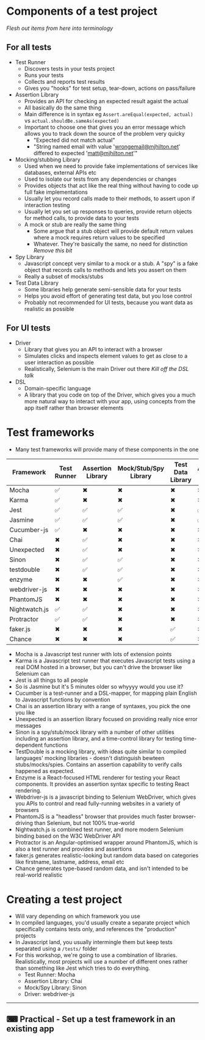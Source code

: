 # Components of a test project
*Flesh out items from here into terminology*
## For all tests
- Test Runner
  - Discovers tests in your tests project
  - Runs your tests
  - Collects and reports test results
  - Gives you "hooks" for test setup, tear-down, actions on pass/failure
- Assertion Library
  - Provides an API for checking an expected result agaist the actual
  - All basically do the same thing
  - Main difference is in syntax eg `Assert.areEqual(expected, actual)` vs `actual.shouldBe.sameAs(expected)`
  - Important to choose one that gives you an error message which allows you to track down the source of the problem very quicky
    - "Expected did not match actual"
    - "String named email with value 'wrongemail@mjhilton.net' differed to expected 'matt@mjhilton.net'"
- Mocking/stubbing Library
  - Used when we need to provide fake implementations of services like databases, external APIs etc
  - Used to isolate our tests from any dependencies or changes
  - Provides objects that act like the real thing without having to code up full fake implementations
  - Usually let you record calls made to their methods, to assert upon if interaction testing
  - Usually let you set up responses to queries, provide return objects for method calls, to provide data to your tests
  - A mock or stub are really the same thing
    - Some argue that a stub object will provide default return values where a mock requires return values to be specified
    - Whatever. They're basically the same, no need for distinction
*Remove this bit*
- Spy Library
  - Javascript concept very similar to a mock or a stub. A "spy" is a fake object that records calls to methods and lets you assert on them
  - Really a subset of mocks/stubs
- Test Data Library
  - Some libraries help generate semi-sensible data for your tests
  - Helps you avoid effort of generating test data, but you lose control
  - Probably not recommended for UI tests, because you want data as realistic as possible

## For UI tests
- Driver
  - Library that gives you an API to interact with a browser
  - Simulates clicks and inspects element values to get as close to a user interaction as possible
  - Realistically, Selenium is the main Driver out there
*Kill off the DSL talk*
- DSL
  - Domain-specific language
  - A library that you code on top of the Driver, which gives you a much more natural way to interact with your app, using concepts from the app itself rather than browser elements

# Test frameworks
- Many test frameworks will provide many of these components in the one

| Framework | Test Runner | Assertion Library | Mock/Stub/Spy Library | Test Data Library | Acceptance Testing | Driver | DSL |
|-----------|-------------|-------------------|-----------------------|-------------------|--------------------|--------|-----|
| Mocha     | ✅         | ✖                 | ✖                     | ✖                | ✖                  | ✖     | ✖  |
| Karma     | ✅         | ✖                 | ✖                     | ✖                | ✖                  | 🔳    | ✖  |
| Jest      | ✅         | ✅                | ✅                    | ✖                | ✅                 | ✖     | ✖  |
| Jasmine   | ✅         | ✅                | ✅                    | ✖                | ✅                 | ✖     | ✖  |
| Cucumber-js | ✅       | ✖                 | ✖                     | ✖                | ✖                  | ✖     | ✅ |
| Chai      | ✖          | ✅                | ✖                     | ✖                | ✖                  | ✖     | ✖  |
| Unexpected | ✖         | ✅                | ✖                     | ✖                | ✖                  | ✖     | ✖  |
| Sinon     | ✖          | ✅                | ✅                    | ✖                | ✖                  | ✖     | ✖  |
| testdouble | ✖         | ✅                | ✅                    | ✖                | ✖                  | ✖     | ✖  |
| enzyme    | ✖          | ✖                 | ✅                    | ✖                | ✖                  | 🔳    | 🔳 |
| webdriver-js | ✖       | ✖                 | ✖                     | ✖                | ✖                  | ✅    | ✖  |
| PhantomJS | ✖          | ✖                 | ✖                     | ✖                | ✖                  | ✅    | ✖  |
| Nightwatch.js | ✅     | ✅                | ✖                     | ✖                | ✖                  | ✅    | ✖  |
| Protractor | ✅        | ✅                | ✖                     | ✖                | ✖                  | ✅    | ✖  |
| faker.js | ✖           | ✖                 | ✖                     | ✅               | ✖                  | ✖     | ✖  |
| Chance   | ✖           | ✖                 | ✖                     | ✅               | ✖                  | ✖     | ✖  |

- Mocha is a Javascript test runner with lots of extension points
- Karma is a Javascript test runner that executes Javascript tests using a real DOM hosted in a browser, but you can't drive the browser like Selenium can
- Jest is all things to all people
- So is Jasmine but it's 5 minutes older so whyyyy would you use it?
- Cucumber is a test-runner and a DSL-mapper, for mapping plain English to Javascript functions by convention
- Chai is an assertion library with a range of syntaxes, you pick the one you like
- Unexpected is an assertion library focused on providing really nice error messages
- Sinon is a spy/stub/mock library with a number of other utilities including an assertion library, and a time-control library for testing time-dependent functions
- TestDouble is a mocking library, with ideas quite similar to compiled languages' mocking libraries - doesn't distinguish bewteen stubs/mocks/spies. Contains an assertion capability to verify calls happened as expected.
- Enzyme is a React-focused HTML renderer for testing your React components. It provides an assertion syntax specific to testing React rendering.
- Webdriver-js is a javascript binding to Selenium WebDriver, which gives you APIs to control and read fully-running websites in a variety of browsers
- PhantomJS is a "headless" browser that provides much faster browser-driving than Selenium, but not 100% true-world
- Nightwatch.js is combined test runner, and more modern Selenium binding based on the W3C WebDriver API
- Protractor is an Angular-optimised wrapper around PhantomJS, which is also a test runner and provides and assertions
- faker.js generates realistic-looking but random data based on categories like firstname, lastname, address, email etc
- Chance generates type-based random data, and isn't intended to be real-world realistic

# Creating a test project
- Will vary depending on which framework you use
- In compiled languages, you'd usually create a separate project which specifically contains tests only, and references the "production" projects
- In Javascript land, you usually intermingle them but keep tests separated using a `/tests/` folder
- For this workshop, we're going to use a combination of libraries. Realistically, most projects will use a number of different ones rather than something like Jest which tries to do everything.
  - Test Runner: Mocha
  - Assertion Library: Chai
  - Mock/Spy Library: Sinon
  - Driver: webdriver-js

---
⌨ Practical - Set up a test framework in an existing app
---


